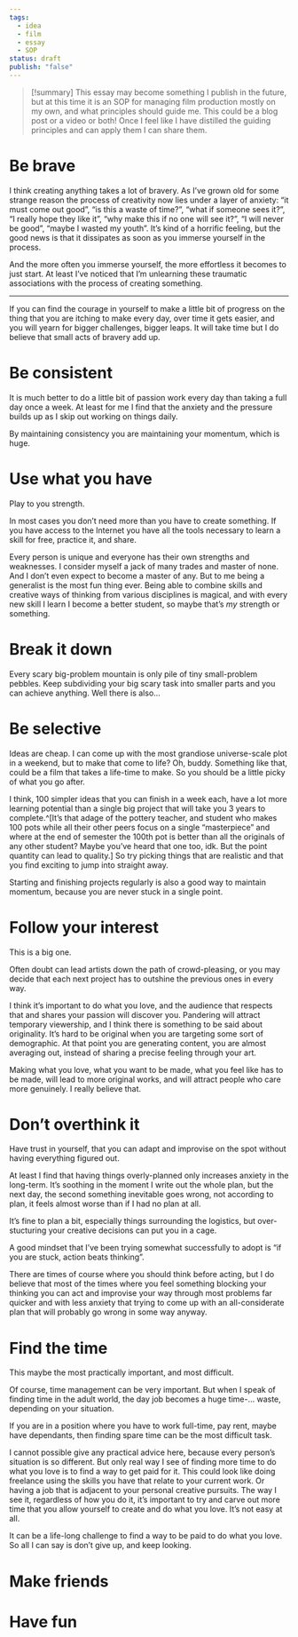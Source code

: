 ```yaml
---
tags:
  - idea
  - film
  - essay
  - SOP
status: draft
publish: "false"
---
```

> [!summary]
> This essay may become something I publish in the future, but at this time it is an SOP for managing film production mostly on my own, and what principles should guide me.
> This could be a blog post or a video or both!
> Once I feel like I have distilled the guiding principles and can apply them I can share them.

# Be brave

I think creating anything takes a lot of bravery. As I’ve grown old for some strange reason the process of creativity now lies under a layer of anxiety: “it must come out good”, “is this a waste of time?”, “what if someone sees it?”, “I really hope they like it”, “why make this if no one will see it?”, “I will never be good”, “maybe I wasted my youth”. It’s kind of a horrific feeling, but the good news is that it dissipates as soon as you immerse yourself in the process.

And the more often you immerse yourself, the more effortless it becomes to just start. At least I’ve noticed that I’m unlearning these traumatic associations with the process of creating something.

---

If you can find the courage in yourself to make a little bit of progress on the thing that you are itching to make every day, over time it gets easier, and you will yearn for bigger challenges, bigger leaps. It will take time but I do believe that small acts of bravery add up.

# Be consistent

It is much better to do a little bit of passion work every day than taking a full day once a week. At least for me I find that the anxiety and the pressure builds up as I skip out working on things daily.

By maintaining consistency you are maintaining your momentum, which is huge.

# Use what you have

Play to you strength.

In most cases you don’t need more than you have to create something. If you have access to the Internet you have all the tools necessary to learn a skill for free, practice it, and share.

Every person is unique and everyone has their own strengths and weaknesses. I consider myself a jack of many trades and master of none. And I don’t even expect to become a master of any. But to me being a generalist is the most fun thing ever. Being able to combine skills and creative ways of thinking from various disciplines is magical, and with every new skill I learn I become a better student, so maybe that’s *my* strength or something.

# Break it down

Every scary big-problem mountain is only pile of tiny small-problem pebbles. Keep subdividing your big scary task into smaller parts and you can achieve anything. Well there is also…

# Be selective

Ideas are cheap. I can come up with the most grandiose universe-scale plot in a weekend, but to make that come to life? Oh, buddy. Something like that, could be a film that takes a life-time to make. So you should be a little picky of what you go after.

I think, 100 simpler ideas that you can finish in a week each, have a lot more learning potential than a single big project that will take you 3 years to complete.^[It’s that adage of the pottery teacher, and student who makes 100 pots while all their other peers focus on a single “masterpiece” and where at the end of semester the 100th pot is better than all the originals of any other student? Maybe you’ve heard that one too, idk. But the point quantity can lead to quality.] So try picking things that are realistic and that you find exciting to jump into straight away.

Starting and finishing projects regularly is also a good way to maintain momentum, because you are never stuck in a single point.

# Follow your interest

This is a big one.

Often doubt can lead artists down the path of crowd-pleasing, or you may decide that each next project has to outshine the previous ones in every way.

I think it’s important to do what you love, and the audience that respects that and shares your passion will discover you. Pandering will attract temporary viewership, and I think there is something to be said about originality. It’s hard to be original when you are targeting some sort of demographic. At that point you are generating content, you are almost averaging out, instead of sharing a precise feeling through your art.

Making what you love, what you want to be made, what you feel like has to be made, will lead to more original works, and will attract people who care more genuinely. I really believe that.

# Don’t overthink it

Have trust in yourself, that you can adapt and improvise on the spot without having everything figured out.

At least I find that having things overly-planned only increases anxiety in the long-term. It’s soothing in the moment I write out the whole plan, but the next day, the second something inevitable goes wrong, not according to plan, it feels almost worse than if I had no plan at all.

It’s fine to plan a bit, especially things surrounding the logistics, but over-stucturing your creative decisions can put you in a cage.

A good mindset that I’ve been trying somewhat successfully to adopt is “if you are stuck, action beats thinking”.

There are times of course where you should think before acting, but I do believe that most of the times where you feel something blocking your thinking you can act and improvise your way through most problems far quicker and with less anxiety that trying to come up with an all-considerate plan that will probably go wrong in some way anyway.

# Find the time

This maybe the most practically important, and most difficult.

Of course, time management can be very important. But when I speak of finding time in the adult world, the day job becomes a huge time-… waste, depending on your situation.

If you are in a position where you have to work full-time, pay rent, maybe have dependants, then finding spare time can be the most difficult task.

I cannot possible give any practical advice here, because every person’s situation is so different. But only real way I see of finding more time to do what you love is to find a way to get paid for it. This could look like doing freelance using the skills you have that relate to your current work. Or having a job that is adjacent to your personal creative pursuits. The way I see it, regardless of how you do it, it’s important to try and carve out more time that you allow yourself to create and do what you love. It’s not easy at all.

It can be a life-long challenge to find a way to be paid to do what you love. So all I can say is don’t give up, and keep looking.

# Make friends

# Have fun
